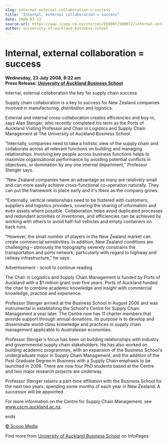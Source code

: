 ```yaml
---
slug: internal-external-collaboration-=-success
title: "Internal, external collaboration = success"
date: 2008-07-23
source-url: https://www.scoop.co.nz/stories/ED0807/S00072/internal-external-collaboration-success.htm
author: university-of-auckland-business-school
---
```

Internal, external collaboration = success
==========================================

**Wednesday, 23 July 2008, 8:22 am**  
**Press Release: [University of Auckland Business School](https://info.scoop.co.nz/University_of_Auckland_Business_School)**

  
Internal, external collaboration the key for supply chain success

Supply chain collaboration is a key to success for New Zealand companies involved in manufacturing, distribution and logistics.

External and internal cross-collaboration creates efficiencies and buy-in, says Alan Stenger, who recently completed his term as the Ports of Auckland Visiting Professor and Chair in Logistics and Supply Chain Management at The University of Auckland Business School.

"Internally, companies need to take a holistic view of the supply chain and collaborate across all relevant functions on building and managing relationships. Involving key people across business functions helps to maximize organisational performance by avoiding potential conflicts in objectives, or domination by any one internal department," Professor Stenger says.

"New Zealand companies have an advantage as many are relatively small and can more easily achieve cross-functional co-operation naturally. They can put the framework in place early and it's there as the company grows.

"Externally, vertical relationships need to be fostered with customers, suppliers and logistics providers, covering the sharing of information and even assets where possible. Collaboration helps avoid duplicated processes and redundant activities or inventories, and efficiencies can be achieved by working with others to avoid half-full vehicles and empty containers on back runs.

"However, the small number of players in the New Zealand market can create commercial sensitivities. In addition, New Zealand conditions are challenging – obviously the topography severely constrains the transportation and ports network, particularly with regard to highway and railway infrastructure," he says.

Advertisement - scroll to continue reading





The Chair in Logistics and Supply Chain Management is funded by Ports of Auckland with a $1 million grant over five years. Ports of Auckland funded the chair to combine academic knowledge and insight with commercial knowledge, practice and experience.

Professor Stenger arrived at the Business School in August 2006 and was instrumental in establishing the School's Centre for Supply Chain Management a year later. The Centre now has 11 charter members that provide support through annual donations. Its purpose is to develop and disseminate world-class knowledge and practices in supply chain management applicable to Australasian economies.

Professor Stenger's focus has been on building relationships with industry and governmental supply chain stakeholders. He has also worked on building academic programmes, with an expansion of the Business School's undergraduate major in Supply Chain Management, and the addition of the Post Graduate Degree in Business with a Supply Chain emphasis to be launched in 2009. There are now four PhD students based at the Centre and two major research projects are underway.

Professor Stenger retains a part-time affiliation with the Business School for the next two years, spending some months of each year in New Zealand. A successor will be appointed.

For more information on the Centre for Supply Chain Management, see www.cscm.auckland.ac.nz.

ends

  

[© Scoop Media](http://www.scoop.co.nz/about/terms.html)

Find more from [University of Auckland Business School](https://info.scoop.co.nz/University_of_Auckland_Business_School) on InfoPages.